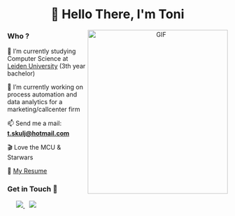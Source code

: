 <h1 align="center">👋 Hello There, I'm Toni</h1>

<a target="_blank" align="center">
  <img align="right" top="100" height="375" width="320" alt="GIF" src="https://media.giphy.com/media/26xBwdIuRJiAIqHwA/giphy.gif">
</a>

<h3 align="left" > Who ? </h3>

🔭 I’m currently studying Computer Science at <a target="_blank" href="https://www.universiteitleiden.nl">Leiden University</a> (3th year bachelor)

🌱 I’m currently working on process automation and data analytics for a marketing/callcenter firm

📫 Send me a mail: **t.skulj@hotmail.com**

🎬 Love the MCU & Starwars

📄 <a href="" target="blank">My Resume</a>

<h3 align="left" > Get in Touch 🤝 </h3>

<p align="left">

 <div align="left" class="icons-social" style="margin-left: 10px;">
    <a style="margin-left: 10px;" target="_blank" href="https://github.com/ToniSkulj">
		  <img src="https://img.icons8.com/bubbles/60/000000/github--v1.png">
    </a>
    <a style="margin-left: 10px;" target="_blank" href="https://discordapp.com/users/827940607003197501">
		  <img src="https://img.icons8.com/bubbles/60/000000/discord-new-logo.png">
    </a>
</p>
